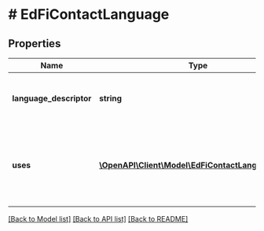 # # EdFiContactLanguage

## Properties

Name | Type | Description | Notes
------------ | ------------- | ------------- | -------------
**language_descriptor** | **string** | A specification of which written or spoken communication is being used. |
**uses** | [**\OpenAPI\Client\Model\EdFiContactLanguageUse[]**](EdFiContactLanguageUse.md) | An unordered collection of contactLanguageUses. A description of how the language is used (e.g. Home Language, Native Language, Spoken Language). | [optional]

[[Back to Model list]](../../README.md#models) [[Back to API list]](../../README.md#endpoints) [[Back to README]](../../README.md)
